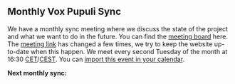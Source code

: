 ## <i class="fa-solid fa-calendar-days"></i> Monthly Vox Pupuli Sync

We have a monthly sync meeting where we discuss the state of the project and what we want to do in the future.
You can find the [meeting board](https://github.com/orgs/voxpupuli/projects/10/) here.
The [meeting link](https://meet.google.com/jti-ktoz-sfr) has changed a few times, we try to keep the website up-to-date when this happen.
We meet every second Tuesday of the month at 16:30 [CET](https://www.timeanddate.com/time/zones/cet)/[CEST](https://www.timeanddate.com/time/zones/cest).
You can [import this event in your calendar](/contributing/voxpupuli-monthly-sync.ics).

<div class="alert alert-info" role="alert" id="nextmeeting">
  <b>Next monthly sync:</b>
</div>

<script src="https://momentjs.com/downloads/moment.min.js"></script>
<script src="https://momentjs.com/downloads/moment-timezone-with-data-10-year-range.js"></script>
<script type="application/javascript">
const myTimeZone = moment.tz.guess();
const eventTimeZone = "Europe/Berlin";

let nextMeeting = moment.tz(eventTimeZone).startOf('month').add(1, 'week').hours(16).minutes(30);
dayOffset = 2 - nextMeeting.day();
if (dayOffset < 0) dayOffset += 7;
nextMeeting.add(dayOffset, 'days');

if (nextMeeting.isBefore(moment.tz(eventTimeZone).subtract(1, 'hour'))) {
  nextMeeting = moment.tz(eventTimeZone).startOf('month').add(1, 'month').add(1, 'week').hours(16).minutes(30);
  dayOffset = 2 - nextMeeting.day();
  if (dayOffset < 0) dayOffset += 7;
  nextMeeting.add(dayOffset, 'days');
}

document.getElementById('nextmeeting').innerHTML += nextMeeting.tz(myTimeZone).calendar() + " (" +
 nextMeeting.tz(myTimeZone).format() + ")";
</script>
